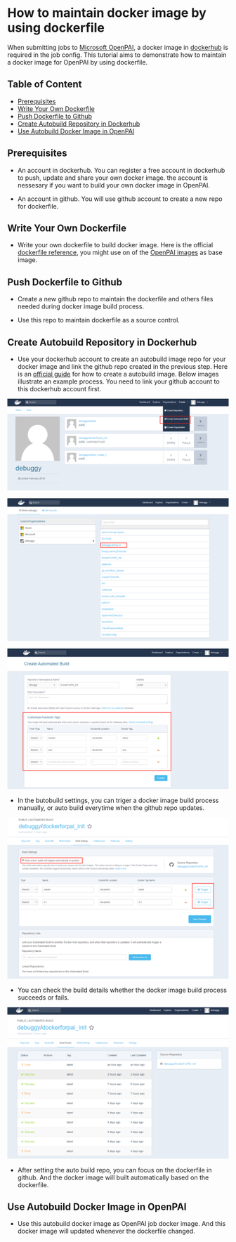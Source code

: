 # How to maintain docker image by using dockerfile

When submitting jobs to [Microsoft OpenPAI](https://github.com/Microsoft/pai), a docker image in [dockerhub](https://hub.docker.com/) is required in the job config. This tutorial aims to demonstrate how to maintain a docker image for OpenPAI by using dockerfile.

## Table of Content

- [ Prerequisites ](#Prerequisites)
- [ Write Your Own Dockerfile ](#Write-your-own-dockerfile)
- [ Push Dockerfile to Github](#Push-Dockerfile-to-Github)
- [ Create Autobuild Repository in Dockerhub ](#Create-Autobuild-Repository-in-Dockerhub)
- [ Use Autobuild Docker Image in OpenPAI ](#Use-Autobuild-Docker-Image-in-OpenPAI)

## Prerequisites

- An account in dockerhub. You can register a free account in dockerhub to push, update and share your own docker image. the account is nessesary if you want to build your own docker image in OpenPAI.

- An account in github. You will use github account to create a new repo for dockerfile.

## Write Your Own Dockerfile

- Write your own dockerfile to build docker image. Here is the official [dockerfile reference](https://docs.docker.com/engine/reference/builder/), you might use on of the [OpenPAI images](https://hub.docker.com/u/openpai/) as base image.

## Push Dockerfile to Github

- Create a new github repo to maintain the dockerfile and others files needed during docker image build process.

- Use this repo to maintain dockerfile as a source control.

## Create Autobuild Repository in Dockerhub

- Use your dockerhub account to create an autobuild image repo for your docker image and link the github repo created in the previous step. Here is an [official guide](https://docs.docker.com/docker-cloud/builds/automated-build/) for how to create a autobuild image. Below images illustrate an example process. You need to link your github account to this dockerhub account first.

![image](./images/create_autobuild.png)

![image](./images/select_github_repo.png)

![image](./images/customize_autobuild.png)

- In the butobuild settings, you can triger a docker image build process manually, or auto build everytime when the github repo updates. 

![build settings](./images/build_settings.png)

- You can check the build details whether the docker image build process succeeds or fails.

![build details](./images/build_details.png)

- After setting the auto build repo, you can focus on the dockerfile in github. And the docker image will built automatically based on the dockerfile.

## Use Autobuild Docker Image in OpenPAI

- Use this autobuild docker image as OpenPAI job docker image. And this docker image will updated whenever the dockerfile changed.
